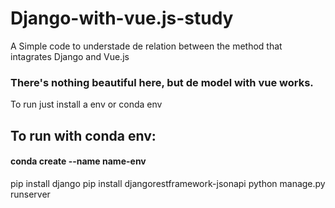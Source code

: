 # Django-with-vue.js-study

A Simple code to understade de relation between the method that intagrates Django and Vue.js


### There's nothing beautiful here, but de model with vue works.
 To run just install a env or conda env


## To run with conda env:
#### conda create --name name-env
pip install django
pip install djangorestframework-jsonapi
python manage.py runserver
